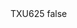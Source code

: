 <?xml version="1.0" encoding="UTF-8"?>
<CustomMetadata xmlns="http://soap.sforce.com/2006/04/metadata">
    <label>TXU625</label>
    <protected>false</protected>
</CustomMetadata>
